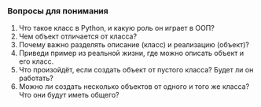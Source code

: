 ### Вопросы для понимания
1. Что такое класс в Python, и какую роль он играет в ООП?
2. Чем объект отличается от класса?
3. Почему важно разделять описание (класс) и реализацию (объект)?
4. Приведи пример из реальной жизни, где можно описать объект и его класс.
5. Что произойдёт, если создать объект от пустого класса? Будет ли он работать?
6. Можно ли создать несколько объектов от одного и того же класса? Что они будут иметь общего?
